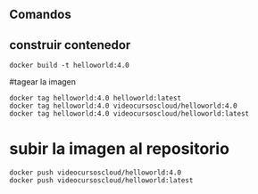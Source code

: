 ## Comandos

## construir contenedor

```
docker build -t helloworld:4.0 
```

#tagear la imagen
```
docker tag helloworld:4.0 helloworld:latest
docker tag helloworld:4.0 videocursoscloud/helloworld:4.0
docker tag helloworld:4.0 videocursoscloud/helloworld:latest
```

# subir la imagen al repositorio

```
docker push videocursoscloud/helloworld:4.0 
docker push videocursoscloud/helloworld:latest
```

 
